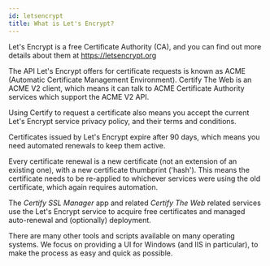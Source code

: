 ```yaml
---
id: letsencrypt
title: What is Let's Encrypt?
---
```


Let's Encrypt is a free Certificate Authority (CA), and you can find out more details about them at https://letsencrypt.org 

The API Let's Encrypt offers for certificate requests is known as ACME (Automatic Certificate Management Environment). Certify The Web is an ACME V2 client, which means it can talk to ACME Certificate Authority services which support the ACME V2 API.

Using Certify to request a certificate also means you accept the current Let's Encrypt service privacy policy, and their terms and conditions.

Certificates issued by Let's Encrypt expire after 90 days, which means you need automated renewals to keep them active.

Every certificate renewal is a new certificate (not an extension of an existing one), with a new certificate thumbprint ('hash'). This means the certificate needs to be re-applied to whichever services were using the old certificate, which again requires automation.

The *Certify SSL Manager* app and related *Certify The Web* related services use the Let's Encrypt service to acquire free certificates and managed auto-renewal and (optionally) deployment. 

There are many other tools and scripts available on many operating systems. We focus on providing a UI for Windows (and IIS in particular), to make the process as easy and quick as possible.

